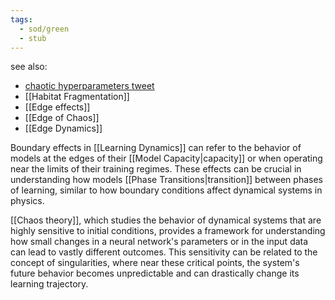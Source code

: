 ```yaml
---
tags:
  - sod/green
  - stub
---
```

see also:
- [chaotic hyperparameters tweet](https://twitter.com/jaschasd/status/1756930242965606582)
- [[Habitat Fragmentation]]
- [[Edge effects]]
- [[Edge of Chaos]]
- [[Edge Dynamics]]

Boundary effects in [[Learning Dynamics]] can refer to the behavior of models at the edges of their [[Model Capacity|capacity]] or when operating near the limits of their training regimes. These effects can be crucial in understanding how models [[Phase Transitions|transition]] between phases of learning, similar to how boundary conditions affect dynamical systems in physics.

[[Chaos theory]], which studies the behavior of dynamical systems that are highly sensitive to initial conditions, provides a framework for understanding how small changes in a neural network's parameters or in the input data can lead to vastly different outcomes. This sensitivity can be related to the concept of singularities, where near these critical points, the system's future behavior becomes unpredictable and can drastically change its learning trajectory.
